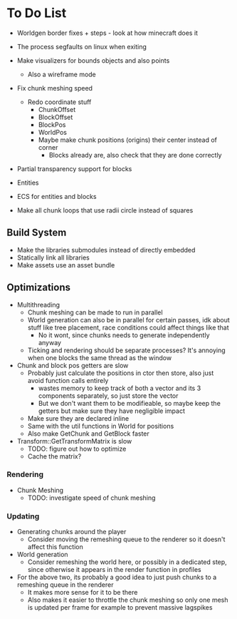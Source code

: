 # To Do List

- Worldgen border fixes + steps - look at how minecraft does it
- The process segfaults on linux when exiting
- Make visualizers for bounds objects and also points
    - Also a wireframe mode
- Fix chunk meshing speed
    - Redo coordinate stuff
        - ChunkOffset
        - BlockOffset
        - BlockPos
        - WorldPos
        - Maybe make chunk positions (origins) their center instead of corner
            - Blocks already are, also check that they are done correctly

- Partial transparency support for blocks
- Entities
- ECS for entities and blocks
- Make all chunk loops that use radii circle instead of squares

## Build System

- Make the libraries submodules instead of directly embedded
- Statically link all libraries
- Make assets use an asset bundle

## Optimizations

- Multithreading
    - Chunk meshing can be made to run in parallel
    - World generation can also be in parallel for certain passes, idk about stuff like tree placement, race conditions could affect things like that
        - No it wont, since chunks needs to generate independently anyway
    - Ticking and rendering should be separate processes? It's annoying when one blocks the same thread as the window
- Chunk and block pos getters are slow
    - Probably just calculate the positions in ctor then store, also just avoid function calls entirely
        - wastes memory to keep track of both a vector and its 3 components separately, so just store the vector
        - But we don't want them to be modifieable, so maybe keep the getters but make sure they have negligible impact
    - Make sure they are declared inline
    - Same with the util functions in World for positions
    - Also make GetChunk and GetBlock faster
- Transform::GetTransformMatrix is slow
    - TODO: figure out how to optimize
    - Cache the matrix?

### Rendering

- Chunk Meshing
    - TODO: investigate speed of chunk meshing

### Updating

- Generating chunks around the player
    - Consider moving the remeshing queue to the renderer so it doesn't affect this function
- World generation
    - Consider remeshing the world here, or possibly in a dedicated step, since otherwise it appears in the render function in profiles
- For the above two, its probably a good idea to just push chunks to a remeshing queue in the renderer
    - It makes more sense for it to be there
    - Also makes it easier to throttle the chunk meshing so only one mesh is updated per frame for example to prevent massive lagspikes
